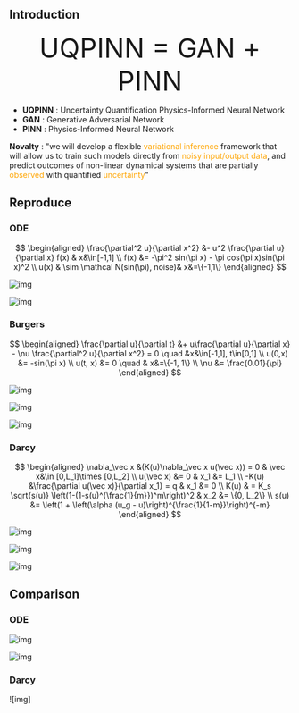 ## Introduction

<center><font size=18>UQPINN = GAN + PINN</font></center>

- **UQPINN** : Uncertainty Quantification Physics-Informed Neural Network
- **GAN** : Generative Adversarial Network
- **PINN** : Physics-Informed Neural Network

**Novalty** : "we will develop a flexible <font color="orange">variational inference</font> framework that will allow us to train such models directly from <font color="orange">noisy input/output data</font>, and predict outcomes of non-linear dynamical systems that are partially <font color="orange">observed</font> with quantified <font color="orange">uncertainty</font>"

## Reproduce

### ODE 

$$
\begin{aligned}
\frac{\partial^2 u}{\partial x^2} &- u^2 \frac{\partial u}{\partial x}  f(x) & x&\in[-1,1]
\\
f(x) &= -\pi^2 sin(\pi x) - \pi cos(\pi x)sin(\pi x)^2
\\
u(x) & \sim \mathcal N(sin(\pi), noise)& x&=\{-1,1\}
\end{aligned}
$$

![img](../../output/ODE_UQPINN/losses.png)

![img](../../output/ODE_UQPINN/x_y_uncertainty.png)

### Burgers

$$
\begin{aligned}
\frac{\partial u}{\partial t} &+ u\frac{\partial u}{\partial x} - \nu \frac{\partial^2 u}{\partial x^2} = 0
 \quad &x&\in[-1,1], t\in[0,1]
\\
u(0,x) &= -sin(\pi x)
\\
u(t, x) &= 0 \quad & x&=\{-1, 1\}
\\
\nu &= \frac{0.01}{\pi}
\end{aligned}
$$

![img](../../output/Burgers_UQPINN/losses.png)

![img](../../output/Burgers_UQPINN/y_distribution_2D.png)

![img](../../output/Burgers_UQPINN/x_y_uncertainty.png)

### Darcy

$$
\begin{aligned}
\nabla_\vec x &(K(u)\nabla_\vec x u(\vec x)) = 0  & \vec x&\in [0,L_1]\times [0,L_2]
\\
u(\vec x) &= 0 & x_1 &= L_1
\\
-K(u) &\frac{\partial u(\vec x)}{\partial x_1} = q & x_1 &= 0
\\
K(u) & = K_s \sqrt{s(u)} \left(1-(1-s(u)^{\frac{1}{m}})^m\right)^2 & x_2 &= \{0, L_2\}
\\
s(u) &= \left(1 + \left(\alpha (u_g - u)\right)^{\frac{1}{1-m}}\right)^{-m}
\end{aligned}
$$

![img](../../output/Darcy_UQPINN/losses.png)

![img](../../output/Darcy_UQPINN/y_distribution_2D.png)

![img](../../output/Darcy_UQPINN/y_relation_2D.png)





## Comparison

### ODE

![img](../../output/compare_ODE_pinn_uqpinn/losses.png)

![img](../../output/compare_ODE_pinn_uqpinn/x_y_relation_2D.png)

### Darcy

![img]